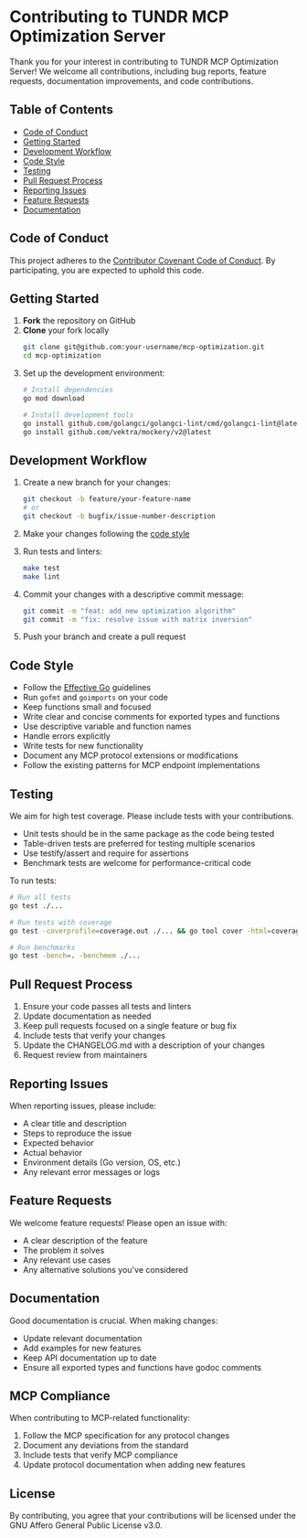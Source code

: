 # Contributing to TUNDR MCP Optimization Server

Thank you for your interest in contributing to TUNDR MCP Optimization Server! We welcome all contributions, including bug reports, feature requests, documentation improvements, and code contributions.

## Table of Contents

- [Code of Conduct](#code-of-conduct)
- [Getting Started](#getting-started)
- [Development Workflow](#development-workflow)
- [Code Style](#code-style)
- [Testing](#testing)
- [Pull Request Process](#pull-request-process)
- [Reporting Issues](#reporting-issues)
- [Feature Requests](#feature-requests)
- [Documentation](#documentation)

## Code of Conduct

This project adheres to the [Contributor Covenant Code of Conduct](CODE_OF_CONDUCT.md). By participating, you are expected to uphold this code.

## Getting Started

1. **Fork** the repository on GitHub
2. **Clone** your fork locally
   ```bash
   git clone git@github.com:your-username/mcp-optimization.git
   cd mcp-optimization
   ```
3. Set up the development environment:
   ```bash
   # Install dependencies
   go mod download
   
   # Install development tools
   go install github.com/golangci/golangci-lint/cmd/golangci-lint@latest
   go install github.com/vektra/mockery/v2@latest
   ```

## Development Workflow

1. Create a new branch for your changes:
   ```bash
   git checkout -b feature/your-feature-name
   # or
   git checkout -b bugfix/issue-number-description
   ```

2. Make your changes following the [code style](#code-style)

3. Run tests and linters:
   ```bash
   make test
   make lint
   ```

4. Commit your changes with a descriptive commit message:
   ```bash
   git commit -m "feat: add new optimization algorithm"
   git commit -m "fix: resolve issue with matrix inversion"
   ```

5. Push your branch and create a pull request

## Code Style

- Follow the [Effective Go](https://golang.org/doc/effective_go.html) guidelines
- Run `gofmt` and `goimports` on your code
- Keep functions small and focused
- Write clear and concise comments for exported types and functions
- Use descriptive variable and function names
- Handle errors explicitly
- Write tests for new functionality
- Document any MCP protocol extensions or modifications
- Follow the existing patterns for MCP endpoint implementations

## Testing

We aim for high test coverage. Please include tests with your contributions.

- Unit tests should be in the same package as the code being tested
- Table-driven tests are preferred for testing multiple scenarios
- Use testify/assert and require for assertions
- Benchmark tests are welcome for performance-critical code

To run tests:
```bash
# Run all tests
go test ./...

# Run tests with coverage
go test -coverprofile=coverage.out ./... && go tool cover -html=coverage.out

# Run benchmarks
go test -bench=. -benchmem ./...
```

## Pull Request Process

1. Ensure your code passes all tests and linters
2. Update documentation as needed
3. Keep pull requests focused on a single feature or bug fix
4. Include tests that verify your changes
5. Update the CHANGELOG.md with a description of your changes
6. Request review from maintainers

## Reporting Issues

When reporting issues, please include:

- A clear title and description
- Steps to reproduce the issue
- Expected behavior
- Actual behavior
- Environment details (Go version, OS, etc.)
- Any relevant error messages or logs

## Feature Requests

We welcome feature requests! Please open an issue with:

- A clear description of the feature
- The problem it solves
- Any relevant use cases
- Any alternative solutions you've considered

## Documentation

Good documentation is crucial. When making changes:

- Update relevant documentation
- Add examples for new features
- Keep API documentation up to date
- Ensure all exported types and functions have godoc comments

## MCP Compliance

When contributing to MCP-related functionality:

1. Follow the MCP specification for any protocol changes
2. Document any deviations from the standard
3. Include tests that verify MCP compliance
4. Update protocol documentation when adding new features

## License

By contributing, you agree that your contributions will be licensed under the GNU Affero General Public License v3.0.
